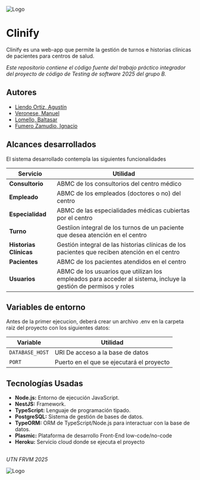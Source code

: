 ![Logo](https://img.plasmic.app/img-optimizer/v1/img?src=https%3A%2F%2Fimg.plasmic.app%2Fimg-optimizer%2Fv1%2Fimg%2F2d73f882bfaa76d8e59ac3ce7e3537df.png&q=75&f=webp)

# Clinify
Clinify es una web-app que permite la gestión de turnos e historias clínicas de pacientes para centros de salud.

_Este repositorio contiene el código fuente del trabajo práctico integrador del proyecto de código de Testing de software 2025 del grupo B._

## Autores

- [Liendo Ortiz, Agustín](https://github.com/AgusLiendo)
- [Veronese, Manuel](https://github.com/ManuelVeronese)
- [Lomello, Baltasar](https://github.com/Balti2003)
- [Fumero Zamudio, Ignacio](https://github.com/Ignaciofumero)


## Alcances desarrollados
El sistema desarrollado contempla las siguientes funcionalidades

| Servicio                    |Utilidad|
| -------------               | ------------- |
| __Consultorio__             | ABMC de los consultorios del centro médico  |
| __Empleado__                | ABMC de los empleados (doctores o no) del centro  |
| __Especialidad__                | ABMC de las especialidades médicas cubiertas por el centro  |
| __Turno__                 | Gestíion integral de los turnos de un paciente que desea atención en el centro  |
| __Historias Clínicas__                | Gestión integral de las historias clínicas de los pacientes que reciben atención en el centro  |
| __Pacientes__                | ABMC de los pacientes atendidos en el centro  |
| __Usuarios__                | ABMC de los usuarios que utilizan los empleados para acceder al sistema, incluye la gestión de permisos y roles  |

## Variables de entorno

Antes de la primer ejecucion, deberá crear un archivo .env en la carpeta raiz del proyecto con los siguientes datos:

| Variable              | Utilidad|
| -------------         | ------------- |
| `DATABASE_HOST`             | URI De acceso a la base de datos  |
| `PORT`             | Puerto en el que se ejecutará el proyecto  |





## Tecnologías Usadas

- __Node.js:__  Entorno de ejecución JavaScript.
- __NestJS:__ Framework.
- __TypeScript:__ Lenguaje de programación tipado.
- __PostgreSQL:__  Sistema de gestión de bases de datos.
- __TypeORM:__ ORM de TypeScript/Node.js para interactuar con la base de datos.
- __Plasmic:__ Plataforma de desarrollo Front-End low-code/no-code
- __Heroku:__ Servicio cloud donde se ejecuta el proyecto

##
_UTN FRVM 2025_

![Logo](https://encrypted-tbn0.gstatic.com/images?q=tbn:ANd9GcS9bMbA2J_Txd1JA4DfvpAVO1MjVbph9PVBqg&s)

